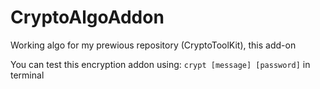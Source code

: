# CryptoAlgoAddon
Working algo for my prewious repository (CryptoToolKit), this add-on

You can test this encryption addon using: ```crypt [message] [password]``` in terminal
